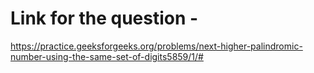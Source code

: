 # Link for the question - 

https://practice.geeksforgeeks.org/problems/next-higher-palindromic-number-using-the-same-set-of-digits5859/1/#